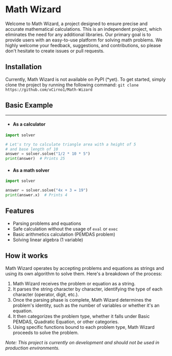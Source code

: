# Math Wizard
Welcome to Math Wizard, a project designed to ensure precise and accurate mathematical calculations. This is an independent project, which eliminates the need for any additional libraries. Our primary goal is to provide users with an easy-to-use platform for solving math problems. We highly welcome your feedback, suggestions, and contributions, so please don't hesitate to create issues or pull requests.

## Installation
Currently, Math Wizard is not available on PyPI (*yet). To get started, simply clone the project by running the following command: `git clone https://github.com/xCirno1/Math-Wizard`

## Basic Example
- - - -
* #### As a calculator
```python
import solver

# Let's try to calculate triangle area with a height of 5
# and base length of 10
answer = solver.solve("1/2 * 10 * 5")
print(answer)  # Prints 25
```
* #### As a math solver
```python
import solver

answer = solver.solve("4x + 3 = 19")
print(answer.x)  # Prints 4
```

## Features
- Parsing problems and equations
- Safe calculation without the usage of `eval` or `exec`
- Basic arithmetics calculation (PEMDAS problem)
- Solving linear algebra (1 variable)

## How it works
Math Wizard operates by accepting problems and equations as strings and using its own algorithm to solve them. Here's a breakdown of the process:
1. Math Wizard receives the problem or equation as a string.
2. It parses the string character by character, identifying the type of each character (operator, digit, etc.).
3. Once the parsing phase is complete, Math Wizard determines the problem's identity, such as the number of variables or whether it's an equation.
4. It then categorizes the problem type, whether it falls under Basic PEMDAS, Quadratic Equation, or other categories.
5. Using specific functions bound to each problem type, Math Wizard proceeds to solve the problem.


_Note: This project is currently on development and should not be used in production environments._
